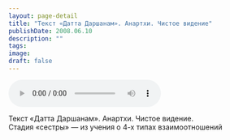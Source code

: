 ```yaml
---
layout: page-detail
title: "Текст «Датта Даршанам». Анартхи. Чистое видение"
publishDate: 2008.06.10
description: ""
tags:
image:
draft: false
---
```


<audio title="2008.06.10 - Текст «Датта Даршанам». Анартхи. Чистое видение.mp3" src="/upload/iblock/215/2151256b86803649e93e8a460847c4d1.mp3" controls=""></audio>

 Текст «Датта Даршанам». Анартхи. Чистое видение.  
 Стадия «сестры» — из учения о 4-х типах взаимоотношений   

  
